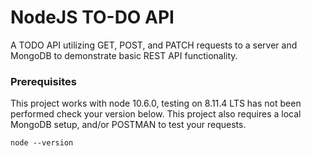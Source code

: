 # NodeJS TO-DO API

A TODO API utilizing GET, POST, and PATCH requests to a server and MongoDB to demonstrate basic REST API functionality.

### Prerequisites

This project works with node 10.6.0, testing on 8.11.4 LTS has not been performed check your version below.
This project also requires a local MongoDB setup, and/or POSTMAN to test your requests.

```
node --version
```

